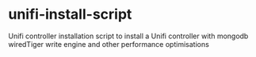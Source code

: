 # unifi-install-script
Unifi controller installation script to install a Unifi controller with mongodb wiredTiger write engine and other performance optimisations
